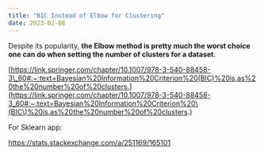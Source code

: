```yaml
---
title: "BIC Instead of Elbow for Clustering"
date: 2023-02-08
---
```


Despite its popularity, **the Elbow method is pretty much the worst choice one can do when setting the number of clusters for a dataset**. 

[https://link.springer.com/chapter/10.1007/978-3-540-88458-3\_60#:~:text=Bayesian%20Information%20Criterion%20(BIC)%20is,as%20the%20number%20of%20clusters.](https://link.springer.com/chapter/10.1007/978-3-540-88458-3_60#:~:text=Bayesian%20Information%20Criterion%20\(BIC\)%20is,as%20the%20number%20of%20clusters.)

For Sklearn app:

https://stats.stackexchange.com/a/251169/165101
